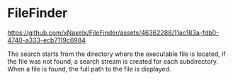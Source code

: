 # FileFinder

https://github.com/xNaxelx/FileFinder/assets/46362288/11ac183a-fdb0-4740-a333-ecb7119c6984


The search starts from the directory where the executable file is located, if the file was not found, a search stream is created for each subdirectory. When a file is found, the full path to the file is displayed.
